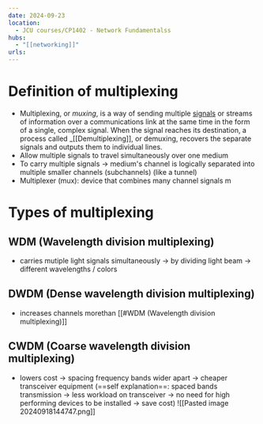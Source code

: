 ```yaml
---
date: 2024-09-23
location:
  - JCU courses/CP1402 - Network Fundamentalss
hubs:
  - "[[networking]]"
urls:
---
```


# Definition of multiplexing
+ Multiplexing, or _muxing_, is a way of sending multiple [signals](https://www.techtarget.com/searchnetworking/definition/signal) or streams of information over a communications link at the same time in the form of a single, complex signal. When the signal reaches its destination, a process called _[[Demultiplexing]], or demuxing, recovers the separate signals and outputs them to individual lines.
+ Allow multiple signals to travel simultaneously over one medium
+ To carry multiple signals -> medium's channel is logically separated into multiple smaller channels  (subchannels) (like a tunnel)
+ Multiplexer (mux): device that combines many channel signals
m
# Types of multiplexing
## WDM (Wavelength division multiplexing)
+ carries mutiple light signals simultaneously -> by dividing light beam -> different wavelengths / colors
## DWDM (Dense wavelength division multiplexing)
+ increases channels morethan [[#WDM (Wavelength division multiplexing)]]
## CWDM (Coarse wavelength division multiplexing)
+ lowers cost -> spacing frequency bands wider apart -> cheaper transceiver equipment
(==self explanation==: spaced bands transmission -> less workload on transceiver -> no need for high performing devices to be installed -> save cost)
![[Pasted image 20240918144747.png]]

